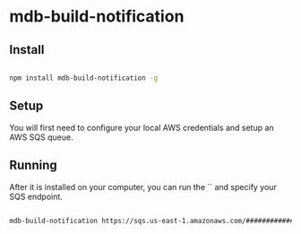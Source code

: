 # mdb-build-notification #

## Install ##

``` bash

npm install mdb-build-notification -g

```

## Setup ##

You will first need to configure your local AWS credentials and setup an AWS SQS queue.

## Running ##

After it is installed on your computer, you can run the `` and specify your SQS endpoint.

``` bash

mdb-build-notification https://sqs.us-east-1.amazonaws.com/############/build-notification

```

